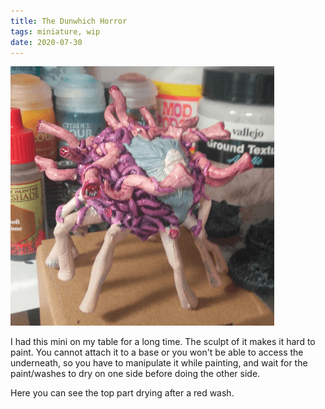 ```yaml
---
title: The Dunwhich Horror
tags: miniature, wip
date: 2020-07-30
---
```


![image-20200730015840890](image-20200730015840890.png)

I had this mini on my table for a long time. The sculpt of it makes it hard to paint. You cannot attach it to a base or you won't be able to access the underneath, so you have to manipulate it while painting, and wait for the paint/washes to dry on one side before doing the other side.

Here you can see the top part drying after a red wash.
